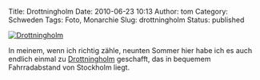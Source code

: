 Title: Drottningholm
Date: 2010-06-23 10:13
Author: tom
Category: Schweden
Tags: Foto, Monarchie
Slug: drottningholm
Status: published

[![Drottningholm](/pic/drottnghlm1_s.jpg "Drottningholm")](/pic/drottnghlm1_l.jpg)

In meinem, wenn ich richtig zähle, neunten Sommer hier habe ich es auch
endlich einmal zu
[Drottningholm](http://de.wikipedia.org/wiki/Drottningholm) geschafft,
das in bequemem Fahrradabstand von Stockholm liegt.

